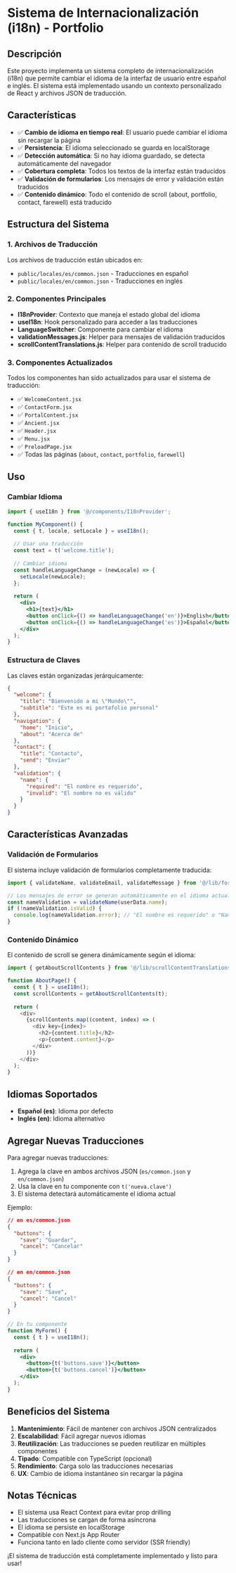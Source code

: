 # Sistema de Internacionalización (i18n) - Portfolio

## Descripción

Este proyecto implementa un sistema completo de internacionalización (i18n) que permite cambiar el idioma de la interfaz de usuario entre español e inglés. El sistema está implementado usando un contexto personalizado de React y archivos JSON de traducción.

## Características

- ✅ **Cambio de idioma en tiempo real**: El usuario puede cambiar el idioma sin recargar la página
- ✅ **Persistencia**: El idioma seleccionado se guarda en localStorage
- ✅ **Detección automática**: Si no hay idioma guardado, se detecta automáticamente del navegador
- ✅ **Cobertura completa**: Todos los textos de la interfaz están traducidos
- ✅ **Validación de formularios**: Los mensajes de error y validación están traducidos
- ✅ **Contenido dinámico**: Todo el contenido de scroll (about, portfolio, contact, farewell) está traducido

## Estructura del Sistema

### 1. Archivos de Traducción

Los archivos de traducción están ubicados en:
- `public/locales/es/common.json` - Traducciones en español
- `public/locales/en/common.json` - Traducciones en inglés

### 2. Componentes Principales

- **I18nProvider**: Contexto que maneja el estado global del idioma
- **useI18n**: Hook personalizado para acceder a las traducciones
- **LanguageSwitcher**: Componente para cambiar el idioma
- **validationMessages.js**: Helper para mensajes de validación traducidos
- **scrollContentTranslations.js**: Helper para contenido de scroll traducido

### 3. Componentes Actualizados

Todos los componentes han sido actualizados para usar el sistema de traducción:

- ✅ `WelcomeContent.jsx`
- ✅ `ContactForm.jsx`
- ✅ `PortalContent.jsx`
- ✅ `Ancient.jsx`
- ✅ `Header.jsx`
- ✅ `Menu.jsx`
- ✅ `PreloadPage.jsx`
- ✅ Todas las páginas (`about`, `contact`, `portfolio`, `farewell`)

## Uso

### Cambiar Idioma

```jsx
import { useI18n } from '@/components/I18nProvider';

function MyComponent() {
  const { t, locale, setLocale } = useI18n();
  
  // Usar una traducción
  const text = t('welcome.title');
  
  // Cambiar idioma
  const handleLanguageChange = (newLocale) => {
    setLocale(newLocale);
  };
  
  return (
    <div>
      <h1>{text}</h1>
      <button onClick={() => handleLanguageChange('en')}>English</button>
      <button onClick={() => handleLanguageChange('es')}>Español</button>
    </div>
  );
}
```

### Estructura de Claves

Las claves están organizadas jerárquicamente:

```json
{
  "welcome": {
    "title": "Bienvenido a mi \"Mundo\"",
    "subtitle": "Este es mi portafolio personal"
  },
  "navigation": {
    "home": "Inicio",
    "about": "Acerca de"
  },
  "contact": {
    "title": "Contacto",
    "send": "Enviar"
  },
  "validation": {
    "name": {
      "required": "El nombre es requerido",
      "invalid": "El nombre no es válido"
    }
  }
}
```

## Características Avanzadas

### Validación de Formularios

El sistema incluye validación de formularios completamente traducida:

```javascript
import { validateName, validateEmail, validateMessage } from '@/lib/formValidator';

// Los mensajes de error se generan automáticamente en el idioma actual
const nameValidation = validateName(userData.name);
if (!nameValidation.isValid) {
  console.log(nameValidation.error); // "El nombre es requerido" o "Name is required"
}
```

### Contenido Dinámico

El contenido de scroll se genera dinámicamente según el idioma:

```javascript
import { getAboutScrollContents } from '@/lib/scrollContentTranslations';

function AboutPage() {
  const { t } = useI18n();
  const scrollContents = getAboutScrollContents(t);
  
  return (
    <div>
      {scrollContents.map((content, index) => (
        <div key={index}>
          <h2>{content.title}</h2>
          <p>{content.content}</p>
        </div>
      ))}
    </div>
  );
}
```

## Idiomas Soportados

- **Español (es)**: Idioma por defecto
- **Inglés (en)**: Idioma alternativo

## Agregar Nuevas Traducciones

Para agregar nuevas traducciones:

1. Agrega la clave en ambos archivos JSON (`es/common.json` y `en/common.json`)
2. Usa la clave en tu componente con `t('nueva.clave')`
3. El sistema detectará automáticamente el idioma actual

Ejemplo:
```json
// en es/common.json
{
  "buttons": {
    "save": "Guardar",
    "cancel": "Cancelar"
  }
}

// en en/common.json
{
  "buttons": {
    "save": "Save",
    "cancel": "Cancel"
  }
}
```

```jsx
// En tu componente
function MyForm() {
  const { t } = useI18n();
  
  return (
    <div>
      <button>{t('buttons.save')}</button>
      <button>{t('buttons.cancel')}</button>
    </div>
  );
}
```

## Beneficios del Sistema

1. **Mantenimiento**: Fácil de mantener con archivos JSON centralizados
2. **Escalabilidad**: Fácil agregar nuevos idiomas
3. **Reutilización**: Las traducciones se pueden reutilizar en múltiples componentes
4. **Tipado**: Compatible con TypeScript (opcional)
5. **Rendimiento**: Carga solo las traducciones necesarias
6. **UX**: Cambio de idioma instantáneo sin recargar la página

## Notas Técnicas

- El sistema usa React Context para evitar prop drilling
- Las traducciones se cargan de forma asíncrona
- El idioma se persiste en localStorage
- Compatible con Next.js App Router
- Funciona tanto en lado cliente como servidor (SSR friendly)

¡El sistema de traducción está completamente implementado y listo para usar!
